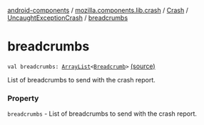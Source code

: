 [android-components](../../../index.md) / [mozilla.components.lib.crash](../../index.md) / [Crash](../index.md) / [UncaughtExceptionCrash](index.md) / [breadcrumbs](./breadcrumbs.md)

# breadcrumbs

`val breadcrumbs: `[`ArrayList`](https://kotlinlang.org/api/latest/jvm/stdlib/kotlin.collections/-array-list/index.html)`<`[`Breadcrumb`](../../-breadcrumb/index.md)`>` [(source)](https://github.com/mozilla-mobile/android-components/blob/master/components/lib/crash/src/main/java/mozilla/components/lib/crash/Crash.kt#L38)

List of breadcrumbs to send with the crash report.

### Property

`breadcrumbs` - List of breadcrumbs to send with the crash report.